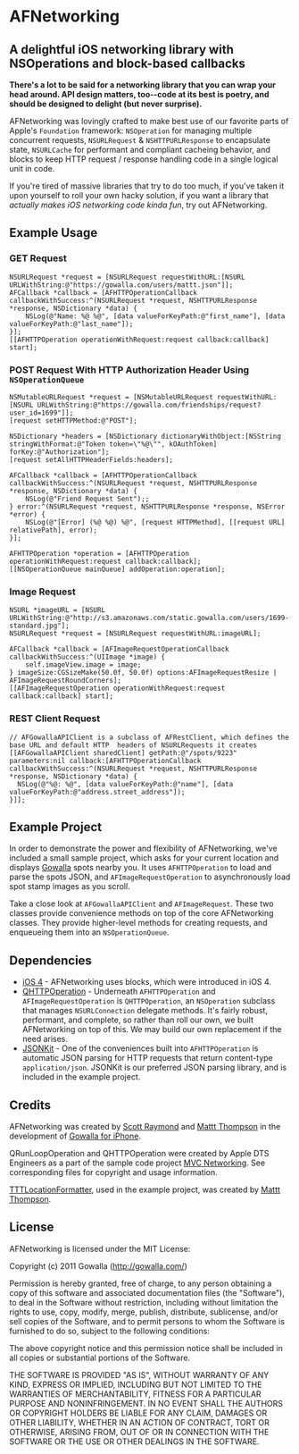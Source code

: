 # AFNetworking
## A delightful iOS networking library with NSOperations and block-based callbacks

**There's a lot to be said for a networking library that you can wrap your head around. API design matters, too--code at its best is poetry, and should be designed to delight (but never surprise).**

AFNetworking was lovingly crafted to make best use of our favorite parts of Apple's `Foundation` framework: `NSOperation` for managing multiple concurrent requests, `NSURLRequest` & `NSHTTPURLResponse` to encapsulate state, `NSURLCache` for performant and compliant cacheing behavior, and blocks to keep HTTP request / response handling code in a single logical unit in code.

If you're tired of massive libraries that try to do too much, if you've taken it upon yourself to roll your own hacky solution, if you want a library that _actually makes iOS networking code kinda fun_, try out AFNetworking.

## Example Usage

### GET Request

    NSURLRequest *request = [NSURLRequest requestWithURL:[NSURL URLWithString:@"https://gowalla.com/users/mattt.json"]];
    AFCallback *callback = [AFHTTPOperationCallback callbackWithSuccess:^(NSURLRequest *request, NSHTTPURLResponse *response, NSDictionary *data) {
        NSLog(@"Name: %@ %@", [data valueForKeyPath:@"first_name"], [data valueForKeyPath:@"last_name"]);
    }];
    [[AFHTTPOperation operationWithRequest:request callback:callback] start];

### POST Request With HTTP Authorization Header Using `NSOperationQueue`

    NSMutableURLRequest *request = [NSMutableURLRequest requestWithURL:[NSURL URLWithString:@"https://gowalla.com/friendships/request?user_id=1699"]];
    [request setHTTPMethod:@"POST"];

    NSDictionary *headers = [NSDictionary dictionaryWithObject:[NSString stringWithFormat:@"Token token=\"%@\"", kOAuthToken] forKey:@"Authorization"];
    [request setAllHTTPHeaderFields:headers];
    
    AFCallback *callback = [AFHTTPOperationCallback callbackWithSuccess:^(NSURLRequest *request, NSHTTPURLResponse *response, NSDictionary *data) {
        NSLog(@"Friend Request Sent");;
    } error:^(NSURLRequest *request, NSHTTPURLResponse *response, NSError *error) {
        NSLog(@"[Error] (%@ %@) %@", [request HTTPMethod], [[request URL] relativePath], error);
    }];
    
    AFHTTPOperation *operation = [AFHTTPOperation operationWithRequest:request callback:callback];
    [[NSOperationQueue mainQueue] addOperation:operation];

### Image Request

    NSURL *imageURL = [NSURL URLWithString:@"http://s3.amazonaws.com/static.gowalla.com/users/1699-standard.jpg"];
    NSURLRequest *request = [NSURLRequest requestWithURL:imageURL];
    
    AFCallback *callback = [AFImageRequestOperationCallback callbackWithSuccess:^(UIImage *image) {
        self.imageView.image = image;
    } imageSize:CGSizeMake(50.0f, 50.0f) options:AFImageRequestResize | AFImageRequestRoundCorners];
    [[AFImageRequestOperation operationWithRequest:request callback:callback] start];
    
### REST Client Request

    // AFGowallaAPIClient is a subclass of AFRestClient, which defines the base URL and default HTTP  headers of NSURLRequests it creates
    [[AFGowallaAPIClient sharedClient] getPath:@"/spots/9223" parameters:nil callback:[AFHTTPOperationCallback callbackWithSuccess:^(NSURLRequest *request, NSHTTPURLResponse *response, NSDictionary *data) {
      NSLog(@"%@: %@", [data valueForKeyPath:@"name"], [data valueForKeyPath:@"address.street_address"]);
    }]];

## Example Project

In order to demonstrate the power and flexibility of AFNetworking, we've included a small sample project, which asks for your current location and displays [Gowalla](http://gowalla.com/) spots nearby you. It uses `AFHTTPOperation` to load and parse the spots JSON, and `AFImageRequestOperation` to asynchronously load spot stamp images as you scroll.

Take a close look at `AFGowallaAPIClient` and `AFImageRequest`. These two classes provide convenience methods on top of the core AFNetworking classes. They provide higher-level methods for creating requests, and enqueueing them into an `NSOperationQueue`.

## Dependencies

* [iOS 4](http://developer.apple.com/library/ios/#releasenotes/General/WhatsNewIniPhoneOS/Articles/iPhoneOS4.html%23//apple_ref/doc/uid/TP40009559-SW1) - AFNetworking uses blocks, which were introduced in iOS 4.
*  [QHTTPOperation](http://developer.apple.com/library/ios/#samplecode/MVCNetworking/Listings/Networking_QHTTPOperation_m.html) - Underneath `AFHTTPOperation` and `AFImageRequestOperation` is `QHTTPOperation`, an `NSOperation` subclass that manages `NSURLConnection` delegate methods. It's fairly robust, performant, and complete, so rather than roll our own, we built AFNetworking on top of this. We may build our own replacement if the need arises.
* [JSONKit](https://github.com/johnezang/JSONKit) - One of the conveniences built into `AFHTTPOperation` is automatic JSON parsing for HTTP requests that return content-type `application/json`. JSONKit is our preferred JSON parsing library, and is included in the example project.

## Credits

AFNetworking was created by [Scott Raymond](https://github.com/sco/) and [Mattt Thompson](https://github.com/mattt/) in the development of [Gowalla for iPhone](http://itunes.apple.com/us/app/gowalla/id304510106?mt=8).

QRunLoopOperation and QHTTPOperation were created by Apple DTS Engineers as a part of the sample code project [MVC Networking](http://developer.apple.com/library/ios/#samplecode/MVCNetworking/Introduction/Intro.html). See corresponding files for copyright and usage information.

[TTTLocationFormatter](), used in the example project, was created by [Mattt Thompson](https://github.com/mattt/TTTLocationFormatter/).

## License

AFNetworking is licensed under the MIT License:

  Copyright (c) 2011 Gowalla (http://gowalla.com/)

  Permission is hereby granted, free of charge, to any person obtaining a copy
  of this software and associated documentation files (the "Software"), to deal
  in the Software without restriction, including without limitation the rights
  to use, copy, modify, merge, publish, distribute, sublicense, and/or sell
  copies of the Software, and to permit persons to whom the Software is
  furnished to do so, subject to the following conditions:

  The above copyright notice and this permission notice shall be included in
  all copies or substantial portions of the Software.

  THE SOFTWARE IS PROVIDED "AS IS", WITHOUT WARRANTY OF ANY KIND, EXPRESS OR
  IMPLIED, INCLUDING BUT NOT LIMITED TO THE WARRANTIES OF MERCHANTABILITY,
  FITNESS FOR A PARTICULAR PURPOSE AND NONINFRINGEMENT. IN NO EVENT SHALL THE
  AUTHORS OR COPYRIGHT HOLDERS BE LIABLE FOR ANY CLAIM, DAMAGES OR OTHER
  LIABILITY, WHETHER IN AN ACTION OF CONTRACT, TORT OR OTHERWISE, ARISING FROM,
  OUT OF OR IN CONNECTION WITH THE SOFTWARE OR THE USE OR OTHER DEALINGS IN
  THE SOFTWARE.